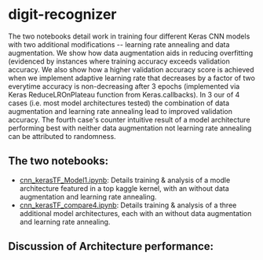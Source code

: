 # digit-recognizer


The two notebooks detail work in training four different Keras CNN models with two additional modifications -- learning rate annealing and data augmentation. We show how data augmentation aids in reducing overfitting (evidenced by instances where training accuracy exceeds validation accuracy. We also show how a higher validation accuracy score is achieved when we implement adaptive learning rate that decreases by a factor of two everytime accuracy is non-decreasing after 3 epochs (implemented via Keras ReduceLROnPlateau function from Keras.callbacks). In 3 our of 4 cases (i.e. most model architectures tested) the combination of data augmentation and learning rate annealing lead to improved validation accuracy. The fourth case's counter intuitive result of a model architecture performing best with neither data augmentation not learning rate annealing can be attributed to randomness. 


## The two notebooks: 
- [cnn_kerasTF_Model1.ipynb](https://github.com/lubagloukhova/digit-recognizer/blob/master/cnn_kerasTF_Model1.ipynb): Details training & analysis of a modle architecture featured in a top kaggle kernel, with an without data augmentation and learning rate annealing.
- [cnn_kerasTF_compare4.ipynb](https://127.0.0.1:8157/notebooks/digit-recognizer/cnn_kerasTF_compare4.ipynb): Details training & analysis of a three additional model architectures, each with an without data augmentation and learning rate annealing.



## Discussion of Architecture performance: